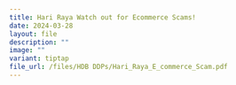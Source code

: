 ```yaml
---
title: Hari Raya Watch out for Ecommerce Scams!
date: 2024-03-28
layout: file
description: ""
image: ""
variant: tiptap
file_url: /files/HDB DDPs/Hari_Raya_E_commerce_Scam.pdf
---
```

